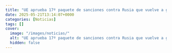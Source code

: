 ```yaml
---
title: "UE aprueba 17º paquete de sanciones contra Rusia que vuelve a golpear a 'flota fantasma'"
date: 2025-05-21T13:14:07+0000
categories: [Noticias]
tags: []
cover:
  image: "/images/noticias/"
  alt: "UE aprueba 17º paquete de sanciones contra Rusia que vuelve a golpear a 'flota fantasma'"
  hidden: false
---
```



